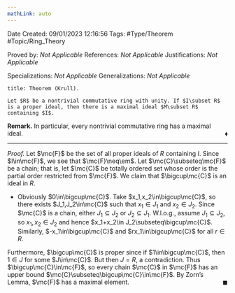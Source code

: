 ```yaml
---
mathLink: auto
---
```


<div class="topSpace"></div>

Date Created: 09/01/2023 12:16:56
Tags: #Type/Theorem #Topic/Ring_Theory

Proved by: _Not Applicable_
References: _Not Applicable_
Justifications: _Not Applicable_

Specializations: _Not Applicable_
Generalizations: _Not Applicable_

``` ad-Theorem
title: Theorem (Krull).

Let $R$ be a nontrivial commutative ring with unity. If $I\subset R$ is a proper ideal, then there is a maximal ideal $M\subset R$ containing $I$.

```

<b>Remark.</b> In particular, every nontrivial commutative ring has a maximal ideal.<span style="float:right;">$\blacklozenge$</span>

---

<i>Proof.</i> Let $\mc{F}$ be the set of all proper ideals of $R$ containing $I$. Since $I\in\mc{F}$, we see that $\mc{F}\neq\em$. Let $\mc{C}\subseteq\mc{F}$ be a chain; that is, let $\mc{C}$ be totally ordered set whose order is the partial order restricted from $\mc{F}$. We claim that $\bigcup\mc{C}$ is an ideal in $R$.
* Obviously $0\in\bigcup\mc{C}$. Take $x_1,x_2\in\bigcup\mc{C}$, so there exists $J_1,J_2\in\mc{C}$ such that $x_1\in J_1$ and $x_2\in J_2$. Since $\mc{C}$ is a chain, either $J_1\subseteq J_2$ or $J_2\subseteq J_1$. W.l.o.g., assume $J_1\subseteq J_2$, so $x_1,x_2\in J_2$ and hence $x_1+x_2\in J_2\subseteq\bigcup\mc{C}$. Similarly, $-x_1\in\bigcup\mc{C}$ and $rx_1\in\bigcup\mc{C}$ for all $r\in R$.

Furthermore, $\bigcup\mc{C}$ is proper since if $1\in\bigcup\mc{C}$, then $1\in J$ for some $J\in\mc{C}$. But then $J=R$, a contradiction. Thus $\bigcup\mc{C}\in\mc{F}$, so every chain $\mc{C}$ in $\mc{F}$ has an upper bound $\mc{C}\subseteq\bigcup\mc{C}\in\mc{F}$. By Zorn$\textrm{'}$s Lemma, $\mc{F}$ has a maximal element.<span style="float:right;">$\blacksquare$</span>
